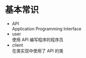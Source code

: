 # 基本常识

- API  
  Application Programming Interface
- user  
  使用 API 编写程序的程序员
- client  
  在类实现中使用了 API 的类
